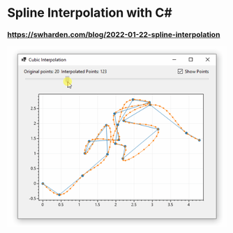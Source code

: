 # Spline Interpolation with C#

### https://swharden.com/blog/2022-01-22-spline-interpolation

![](screenshot.gif)